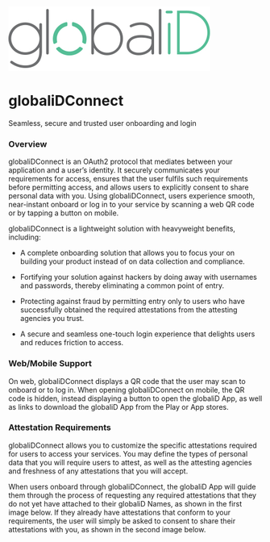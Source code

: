 ![globaliD Logo](images/giD_logo.png)

# globaliDConnect
Seamless, secure and trusted user onboarding and login

### Overview

globaliDConnect is an OAuth2 protocol that mediates between your application and a user’s identity. It securely communicates your requirements for access, ensures that the user fulfils such requirements before permitting access, and allows users to explicitly consent to share personal data with you. Using globaliDConnect, users experience smooth, near-instant onboard or log in to your service by scanning a web QR code or by tapping a button on mobile.

globaliDConnect is a lightweight solution with heavyweight benefits, including:

 * A complete onboarding solution that allows you to focus your on building your product instead of on data collection and compliance.
    
 * Fortifying your solution against hackers by doing away with usernames and passwords, thereby eliminating a common point of entry.
    
 * Protecting against fraud by permitting entry only to users who have successfully obtained the required attestations from the attesting agencies you trust.
    
 * A secure and seamless one-touch login experience that delights users and reduces friction to access.

### Web/Mobile Support

On web, globaliDConnect displays a QR code that the user may scan to onboard or to log in. When opening globaliDConnect on mobile, the QR code is hidden, instead displaying a button to open the globaliD App, as well as links to download the globaliD App from the Play or App stores.

### Attestation Requirements

globaliDConnect allows you to customize the specific attestations required for users to access your services. You may define the types of personal data that you will require users to attest, as well as the attesting agencies and freshness of any attestations that you will accept.

When users onboard through globaliDConnect, the globaliD App will guide them through the process of requesting any required attestations that they do not yet have attached to their globaliD Names, as shown in the first image below. If they already have attestations that conform to your requirements, the user will simply be asked to consent to share their attestations with you, as shown in the second image below.
<!--stackedit_data:
eyJoaXN0b3J5IjpbMTU0MTU5MDAsLTIwODg3NDY2MTJdfQ==
-->